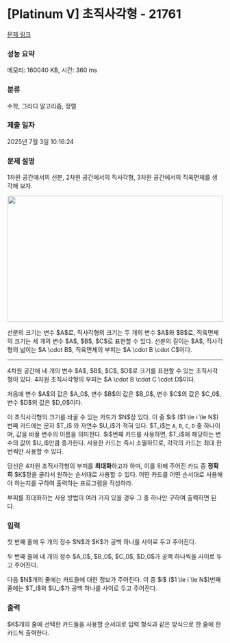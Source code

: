 # [Platinum V] 초직사각형 - 21761 

[문제 링크](https://www.acmicpc.net/problem/21761) 

### 성능 요약

메모리: 160040 KB, 시간: 360 ms

### 분류

수학, 그리디 알고리즘, 정렬

### 제출 일자

2025년 7월 3일 10:16:24

### 문제 설명

<p>1차원 공간에서의 선분, 2차원 공간에서의 직사각형, 3차원 공간에서의 직육면체를 생각해 보자.</p>

<p style="text-align: center;"><img alt="" src="https://upload.acmicpc.net/c139786a-1938-4d67-ab0b-167a9fefcb1f/-/preview/" style="width: 503px; height: 294px;"></p>

<p>선분의 크기는 변수 $A$로, 직사각형의 크기는 두 개의 변수 $A$와 $B$로, 직육면체의 크기는 세 개의 변수 $A$, $B$, $C$로 표현할 수 있다. 선분의 길이는 $A$, 직사각형의 넓이는 $A \cdot B$, 직육면체의 부피는 $A \cdot B \cdot C$이다.</p>

<hr>
<p>4차원 공간에 네 개의 변수 $A$, $B$, $C$, $D$로 크기를 표현할 수 있는 초직사각형이 있다. 4차원 초직사각형의 부피는 $A \cdot B \cdot C \cdot D$이다.</p>

<p>처음에 변수 $A$의 값은 $A_0$, 변수 $B$의 값은 $B_0$, 변수 $C$의 값은 $C_0$, 변수 $D$의 값은 $D_0$이다.</p>

<p>이 초직사각형의 크기를 바꿀 수 있는 카드가 $N$장 있다. 이 중 $i$ ($1 \le i \le N$)번째 카드에는 문자 $T_i$ 와 자연수 $U_i$가 적혀 있다. $T_i$는 <code>A</code>, <code>B</code>, <code>C</code>, <code>D</code> 중 하나이며, 값을 바꿀 변수의 이름을 의미한다. $i$번째 카드를 사용하면, $T_i$에 해당하는 변수의 값이 $U_i$만큼 증가한다. 사용한 카드는 즉시 소멸하므로, 각각의 카드는 최대 한 번씩만 사용할 수 있다.</p>

<p>당신은 4차원 초직사각형의 부피를 <strong>최대화</strong>하고자 하며, 이를 위해 주어진 카드 중 <strong>정확히</strong> $K$장을 골라서 원하는 순서대로 사용할 수 있다. 어떤 카드를 어떤 순서대로 사용해야 하는지를 구하여 출력하는 프로그램을 작성하라.</p>

<p>부피를 최대화하는 사용 방법이 여러 가지 있을 경우 그 중 하나만 구하여 출력하면 된다.</p>

### 입력 

 <p>첫 번째 줄에 두 개의 정수 $N$과 $K$가 공백 하나를 사이로 두고 주어진다.</p>

<p>두 번째 줄에 네 개의 정수 $A_0$, $B_0$, $C_0$, $D_0$가 공백 하나씩을 사이로 두고 주어진다.</p>

<p>다음 $N$개의 줄에는 카드들에 대한 정보가 주어진다. 이 중 $i$ ($1 \le i \le N$)번째 줄에는 $T_i$와 $U_i$가 공백 하나를 사이로 두고 주어진다.</p>

### 출력 

 <p>$K$개의 줄에 선택한 카드들을 사용할 순서대로 입력 형식과 같은 방식으로 한 줄에 한 카드씩 출력한다.</p>

